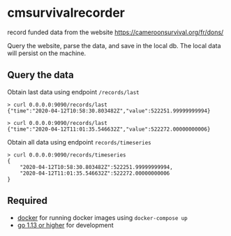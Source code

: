 # cmsurvivalrecorder
record funded data from the website https://cameroonsurvival.org/fr/dons/

Query the website, parse the data, and save in the local db.
The local data will persist on the machine. 

## Query the data

Obtain last data using endpoint `/records/last`
```
> curl 0.0.0.0:9090/records/last
{"time":"2020-04-12T10:58:30.803482Z","value":522251.99999999994}
```

```
> curl 0.0.0.0:9090/records/last
{"time":"2020-04-12T11:01:35.546632Z","value":522272.00000000006}
```

Obtain all data using endpoint `records/timeseries`

```
> curl 0.0.0.0:9090/records/timeseries
{
    "2020-04-12T10:58:30.803482Z":522251.99999999994,
    "2020-04-12T11:01:35.546632Z":522272.00000000006
}
```

## Required 
- [docker](www.docker.com) for running docker images using `docker-compose up`
- [go 1.13 or higher](https://golang.org/) for development